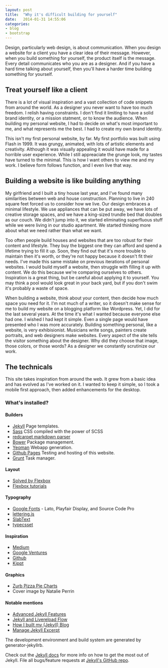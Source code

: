 ```yaml
---
layout: post
title:  "Why it's difficult building for yourself"
date:   2014-01-31 14:55:06
categories:
- blog
- bootstrap
---
```

Design, particularly web design, is about communication. When you design a website for a client you have a clear idea of their message. However, when you build something for yourself, the product itself is the message. Every detail communicates who you are as a designer. And if you have a hard time talking about yourself, then you'll have a harder time building something for yourself.

<!--more-->

## Treat yourself like a client

There is a lot of visual inspiration and a vast collection of code snippets from around the world. As a designer you never want to have too much freedom. I relish having constraints. I don't find it limiting to have a solid brand identity, or a mission statment, or to know the audience. When building my personal website, I had to decide on what's most important to me, and what represents me the best. I had to create my own brand identity.

This isn't my first personal website, by far. My first portfolio was built using Flash in 1999. It was grungy, animated, with lots of artistic elements and creativity. Although it was visually appealing it would have made for a horrible user experience. While I still appreaciate the grunge look, my tastes have turned to the minimal. This is how I want others to view me and my work. I believe form follows function, and I even live that way.

## Building a website is like building anything

My girlfriend and I built a tiny house last year, and I've found many similarities between web and house construction. Planning to live in 240 square feet forced us to consider how we live. Our design embraces a minimal lifestyle. We use appliances that can be put away, we have lots of creative storage spaces, and we have a king-sized trundle bed that doubles as our couch. We didn't jump into it, we started eliminating superfluous stuff while we were living in our studio apartment. We started thinking more about what we need rather than what we want.

Too often people build houses and websites that are too robust for their content and lifestyle. They buy the biggest one they can afford and spend a lifetime trying to fill it up. Soon, they find out that it's more trouble to maintain then it's worth, or they're not happy because it doesn't fit their needs. I've made this same mistake on previous iterations of personal websites. I would build myself a website, then struggle with filling it up with content. We do this because we're comparing ourselves to others. Inspiration is a great thing, but be careful about applying it to yourself. You may think a pool would look great in your back yard, but if you don't swim it's probably a waste of space.

When building a website, think about your content, then decide how much space you need for it. I'm not much of a writer, so it doesn't make sense for me to build my website on a blogging platform like Wordpress. Yet, I did for the last several years. At the time it's what I wanted because everyone else had one. I wished I had kept it simple. Even a single page would have presented who I was more accurately. Building something personal, like a website, is very exhibisionist. Musicians write songs, painters create portraits, and web designers make websites. Every aspect of the site tells the visitor something about the designer. Why did they choose that image, those colors, or those words? As a designer we constantly scrutinize our work.

## The technicals

This site takes inspiration from around the web. It grew from a basic idea and has evolved as I've worked on it. I wanted to keep it simple, so I took a mobile first approach, then added enhancements for the desktop.

### What's installed?

#### Builders
- [Jekyll][jekyll] Page templates.
- [Sass][sass] CSS compiled with the power of SCSS
- [redcarpet markdown parser][redcarpet]
- [Bower][bower] Package management.
- [Yeoman][yeoman] Webapp generation.
- [Github Pages][gh-pages] Testing and hosting of this website.
- [Grunt][grunt] Task manager.

#### Layout
- [Solved by Flexbox][sb-flexbox]
- [Flexbox tutorials][flexbox-tut]

#### Typography
- [Google Fonts][g-webfonts] - Lato, Playfair Display, and Source Code Pro
- [lettering.js][lettering]
- [SlabText][slabtext]
- [typecsset][typecsset]

#### Inspiration
- [Medium][medium]
- [Google Ventures][gv]
- [Github][gh]
- [Kippt][kippt]

#### Graphics
- [Zurb Pizza Pie Charts][pizza_pie]
- Cover image by Natalie Perrin

#### Notable mentions
- [Advanced Jekyll Features][adv_jekyll]
- [Jekyll and Livereload Flow][jekyll-flow]
- [How I built my (Jekyll) Blog][how-jekyll]
- [Manage Jekyll Excerpt][exc-jekyll]

The development environment and build system are generated by generator-jekyllrb.

Check out the [Jekyll docs][jekyll] for more info on how to get the most out of Jekyll. File all bugs/feature requests at [Jekyll's GitHub repo][jekyll-gh].

[jekyll-gh]:    https://github.com/mojombo/jekyll
[jekyll]:       http://jekyllrb.com
[sass]:         http://sass-lang.com
[redcarpet]:    https://github.com/vmg/redcarpet
[bower]:        http://bower.io/
[yeoman]:       http://yeoman.io/
[gh]:           http://github.com/
[gh-pages]:     http://pages.github.com/
[grunt]:        http://gruntjs.com/
[sb-flexbox]:   http://philipwalton.github.io/solved-by-flexbox/
[flexbox-tut]:  http://www.sketchingwithcss.com/flexbox-tutorial/
[g-webfonts]:   https://www.google.com/fonts
[lettering]:    http://letteringjs.com/
[slabtext]:     http://freqdec.github.io/slabText/
[typecsset]:    http://csswizardry.com/typecsset/
[medium]:       http://medium.com
[gv]:           http://www.gv.com/
[pizza_pie]:    http://zurb.com/playground/pizza-pie-charts
[kippt]:        https://kippt.com/
[adv_jekyll]:   http://www.divshot.com/blog/web-development/advanced-jekyll-features/
[jekyll-flow]:  http://thanpol.as/jekyll/jekyll-and-livereload-flow/
[how-jekyll]:   http://erjjones.github.io/blog/Part-two-how-I-built-my-blog/
[exc-jekyll]:   http://melandri.net/2013/11/24/manage-posts-excerpt-in-jekyll/

